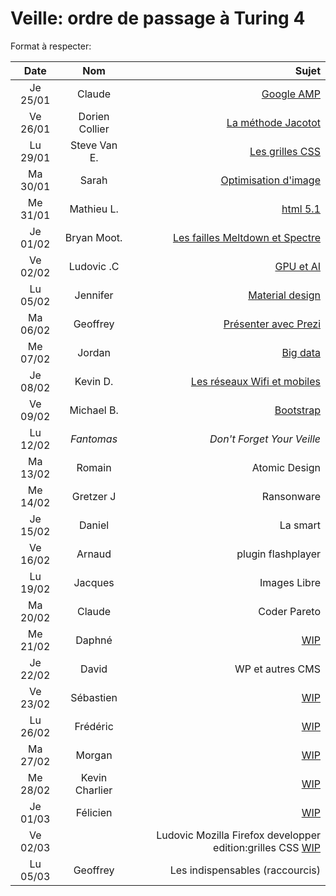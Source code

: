 ﻿# Veille: ordre de passage à Turing 4

Format à respecter:   

| Date          | Nom              | Sujet              |
|:----------------:|:----------------:| ------------------:|
| Je 25/01 | Claude | [Google AMP](https://github.com/ClaudeJanssenPro/veille250118_amp) |
| Ve 26/01 | Dorien Collier | [La méthode Jacotot](https://contattafiles.s3-us-west-1.amazonaws.com/tnt14094/8FxtYHOcQ-GuswT/jacotot.pdf) |
| Lu 29/01 | Steve Van E.     | [Les grilles CSS](https://github.com/Steve-VE/CSS-Grid) |
| Ma 30/01 | Sarah            | [Optimisation d'image]() |
| Me 31/01 | Mathieu L.       | [html 5.1]() |
| Je 01/02 | Bryan Moot. | [Les failles Meltdown et Spectre](https://contattafiles.s3-us-west-1.amazonaws.com/tnt14094/6OUhj2ygWaeTTMR/Veille%20Technologique.docx) |
| Ve 02/02 | Ludovic .C | [GPU et AI]() |
| Lu 05/02 | Jennifer         | [Material design]()  |
| Ma 06/02 | Geoffrey | [Présenter avec Prezi](https://prezi.com/) |
| Me 07/02 | Jordan           | [Big data]() |
| Je 08/02 | Kevin D.         | [Les réseaux Wifi et mobiles](https://contattafiles.s3-us-west-1.amazonaws.com/tnt14094/uY9k3EfBqzse9EZ/Les%20r%C3%A9seaux%20Wifi%20et%20mobiles.pptx) |
| Ve 09/02 | Michael B.       | [Bootstrap]() |
| Lu 12/02 | _Fantomas_       | _Don't Forget Your Veille_ |
| Ma 13/02 | Romain           | Atomic Design  |
| Me 14/02 | Gretzer J        | Ransonware |
| Je 15/02 | Daniel           | La smart |
| Ve 16/02 | Arnaud           | plugin flashplayer |
| Lu 19/02 | Jacques          | Images Libre |
| Ma 20/02 | Claude           | Coder Pareto |
| Me 21/02 | Daphné           | [WIP](https://github.com/becodeorg/La-Veille/blob/master/Turing4/readme.md) |
| Je 22/02 | David            | WP et autres CMS |
| Ve 23/02 | Sébastien        | [WIP](https://github.com/becodeorg/La-Veille/blob/master/Turing4/readme.md) |
| Lu 26/02 | Frédéric | [WIP](https://github.com/becodeorg/La-Veille/blob/master/Turing4/readme.md) |
| Ma 27/02 | Morgan | [WIP](https://github.com/becodeorg/La-Veille/blob/master/Turing4/readme.md) |
| Me 28/02 | Kevin Charlier   | [WIP](https://github.com/becodeorg/La-Veille/blob/master/Turing4/readme.md) |
| Je 01/03 | Félicien         | [WIP](https://github.com/becodeorg/La-Veille/blob/master/Turing4/readme.md) |
| Ve 02/03 | |Ludovic          Mozilla Firefox developper edition:grilles CSS  [WIP](https://github.com/becodeorg/La-Veille/blob/master/Turing4/readme.md) |
| Lu 05/03 | Geoffrey         | Les indispensables (raccourcis) |

